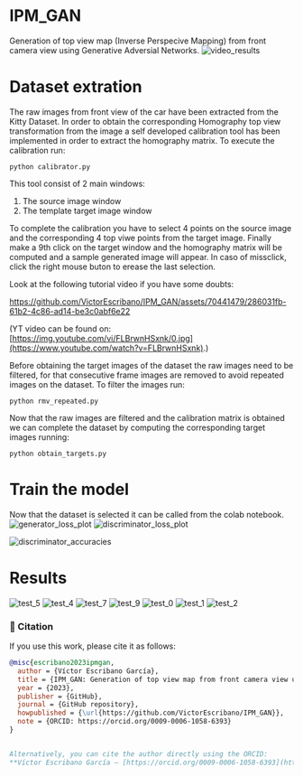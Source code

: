 # IPM_GAN
Generation of top view map (Inverse Perspecive Mapping) from front camera view using Generative Adversial Networks.
![video_results](https://github.com/VictorEscribano/IPM_GAN/assets/70441479/0d453868-30b0-432b-8f92-36941246c761)


# Dataset extration
The raw images from front view of the car have been extracted from the Kitty Dataset. In order to obtain the corresponding Homography top view transformation from the image a self developed calibration tool has been implemented in order to extract the homography matrix.
To execute the calibration run:

`python calibrator.py`

This tool consist of 2 main windows:
1. The source image window
2. The template target image window

To complete the calibration you have to select 4 points on the source image and the corresponding 4 top viwe points from the target image. Finally make a 9th click on the target window and the homography matrix will be computed and a sample generated image will appear. In caso of missclick, click the right mouse buton to erease the last selection.

Look at the following tutorial video if you have some doubts:


https://github.com/VictorEscribano/IPM_GAN/assets/70441479/286031fb-61b2-4c86-ad14-be3c0abf6e22


(YT video can be found on: [https://img.youtube.com/vi/FLBrwnHSxnk/0.jpg](https://www.youtube.com/watch?v=FLBrwnHSxnk).)

Before obtaining the target images of the dataset the raw images need to be filtered, for that consecutive frame images are removed to avoid repeated images on the dataset. To filter the images run:

`python rmv_repeated.py`

Now that the raw images are filtered and the calibration matrix is obtained we can complete the dataset by computing the corresponding target images running:

`python obtain_targets.py`

# Train the model
Now that the dataset is selected it can be called from the colab notebook.
![generator_loss_plot](https://github.com/VictorEscribano/IPM_GAN/assets/70441479/c823d43d-ca3e-40e9-bdd1-a841f087cfcf)
![discriminator_loss_plot](https://github.com/VictorEscribano/IPM_GAN/assets/70441479/c92e03cb-6522-41fe-85a4-1a550eeab2d0)


![discriminator_accuracies](https://github.com/VictorEscribano/IPM_GAN/assets/70441479/7b49559d-9f8b-43cc-b079-a4f41f4a99a1)

# Results

![test_5](https://github.com/VictorEscribano/IPM_GAN/assets/70441479/67f048e4-533a-4e70-aacd-857290aeba36)
![test_4](https://github.com/VictorEscribano/IPM_GAN/assets/70441479/d6f12cd2-86e1-4cfd-b920-2625ec618413)
![test_7](https://github.com/VictorEscribano/IPM_GAN/assets/70441479/52444786-1bbe-4914-8945-7f482a23308d)
![test_9](https://github.com/VictorEscribano/IPM_GAN/assets/70441479/7ff2d68b-7447-4cc1-8fee-6bee2953024c)
![test_0](https://github.com/VictorEscribano/IPM_GAN/assets/70441479/c522b945-651c-4c19-8ede-5589bd96a898)
![test_1](https://github.com/VictorEscribano/IPM_GAN/assets/70441479/1f21dffb-0ace-4be6-abb6-16713a788e48)
![test_2](https://github.com/VictorEscribano/IPM_GAN/assets/70441479/516e550e-07f2-4929-96d9-36e24f87b048)

### 📄 Citation

If you use this work, please cite it as follows:

```bibtex
@misc{escribano2023ipmgan,
  author = {Víctor Escribano García},
  title = {IPM_GAN: Generation of top view map from front camera view using GANs},
  year = {2023},
  publisher = {GitHub},
  journal = {GitHub repository},
  howpublished = {\url{https://github.com/VictorEscribano/IPM_GAN}},
  note = {ORCID: https://orcid.org/0009-0006-1058-6393}
}


Alternatively, you can cite the author directly using the ORCID:  
**Víctor Escribano García – [https://orcid.org/0009-0006-1058-6393](https://orcid.org/0009-0006-1058-6393)**

